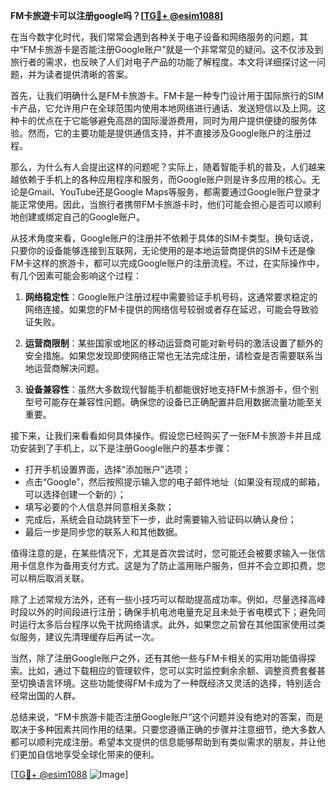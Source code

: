 **FM卡旅遊卡可以注册google吗？[[TG💪+ @esim1088](https://t.me/s/esim1088)]**

在当今数字化时代，我们常常会遇到各种关于电子设备和网络服务的问题，其中“FM卡旅游卡是否能注册Google账户”就是一个非常常见的疑问。这不仅涉及到旅行者的需求，也反映了人们对电子产品的功能了解程度。本文将详细探讨这一问题，并为读者提供清晰的答案。

首先，让我们明确什么是FM卡旅游卡。FM卡是一种专门设计用于国际旅行的SIM卡产品，它允许用户在全球范围内使用本地网络进行通话、发送短信以及上网。这种卡的优点在于它能够避免高昂的国际漫游费用，同时为用户提供便捷的服务体验。然而，它的主要功能是提供通信支持，并不直接涉及Google账户的注册过程。

那么，为什么有人会提出这样的问题呢？实际上，随着智能手机的普及，人们越来越依赖于手机上的各种应用程序和服务，而Google账户则是许多应用的核心。无论是Gmail、YouTube还是Google Maps等服务，都需要通过Google账户登录才能正常使用。因此，当旅行者携带FM卡旅游卡时，他们可能会担心是否可以顺利地创建或绑定自己的Google账户。

从技术角度来看，Google账户的注册并不依赖于具体的SIM卡类型。换句话说，只要你的设备能够连接到互联网，无论使用的是本地运营商提供的SIM卡还是像FM卡这样的旅游卡，都可以完成Google账户的注册流程。不过，在实际操作中，有几个因素可能会影响这个过程：

1. **网络稳定性**：Google账户注册过程中需要验证手机号码，这通常要求稳定的网络连接。如果您的FM卡提供的网络信号较弱或者存在延迟，可能会导致验证失败。
   
2. **运营商限制**：某些国家或地区的移动运营商可能对新号码的激活设置了额外的安全措施。如果您发现即使网络正常也无法完成注册，请检查是否需要联系当地运营商解决问题。

3. **设备兼容性**：虽然大多数现代智能手机都能很好地支持FM卡旅游卡，但个别型号可能存在兼容性问题。确保您的设备已正确配置并启用数据流量功能至关重要。

接下来，让我们来看看如何具体操作。假设您已经购买了一张FM卡旅游卡并且成功安装到了手机上，以下是注册Google账户的基本步骤：

- 打开手机设置界面，选择“添加账户”选项；
- 点击“Google”，然后按照提示输入您的电子邮件地址（如果没有现成的邮箱，可以选择创建一个新的）；
- 填写必要的个人信息并同意相关条款；
- 完成后，系统会自动跳转至下一步，此时需要输入验证码以确认身份；
- 最后一步是同步您的联系人和其他数据。

值得注意的是，在某些情况下，尤其是首次尝试时，您可能还会被要求输入一张信用卡信息作为备用支付方式。这是为了防止滥用账户服务，但并不会立即扣费，您可以稍后取消关联。

除了上述常规方法外，还有一些小技巧可以帮助提高成功率。例如，尽量选择高峰时段以外的时间段进行注册；确保手机电池电量充足且未处于省电模式下；避免同时运行太多后台程序以免干扰网络请求。此外，如果您之前曾在其他国家使用过类似服务，建议先清理缓存后再试一次。

当然，除了注册Google账户之外，还有其他一些与FM卡相关的实用功能值得探索。比如，通过下载相应的管理软件，您可以实时监控剩余余额、调整资费套餐甚至切换语言环境。这些功能使得FM卡成为了一种既经济又灵活的选择，特别适合经常出国的人群。

总结来说，“FM卡旅游卡能否注册Google账户”这个问题并没有绝对的答案，而是取决于多种因素共同作用的结果。只要您遵循正确的步骤并注意细节，绝大多数人都可以顺利完成注册。希望本文提供的信息能够帮助到有类似需求的朋友，并让他们更加自信地享受全球化带来的便利。

[[TG💪+ @esim1088](https://t.me/s/esim1088) ![Image](https://i.postimg.cc/4NQfJmqS/Snipaste-2025-05-13-00-14-12.png)]